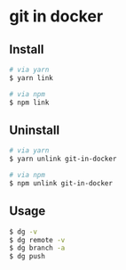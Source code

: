 # git in docker


## Install

```bash
# via yarn
$ yarn link

# via npm
$ npm link
```

## Uninstall

```bash
# via yarn
$ yarn unlink git-in-docker

# via npm
$ npm unlink git-in-docker

```
## Usage
```bash
$ dg -v
$ dg remote -v
$ dg branch -a
$ dg push
```